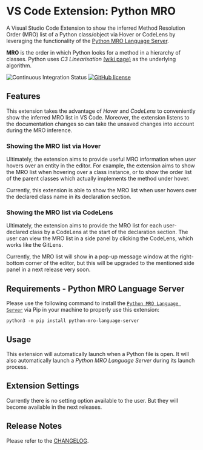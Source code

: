 # VS Code Extension: Python MRO

A Visual Studio Code Extension to show the inferred Method Resolution Order (MRO) list of a Python class/object via Hover or CodeLens by leveraging the functionality of the [Python MRO Language Server](https://github.com/mosckital/python-mro-language-server).

**MRO** is the order in which Python looks for a method in a hierarchy of classes. Python uses *C3 Linearisation* [(wiki page)](https://en.wikipedia.org/wiki/C3_linearization) as the underlying algorithm.

![Continuous Integration Status](https://github.com/mosckital/vscode_python_mro/workflows/Continuous%20Integration/badge.svg)
[![GitHub license](https://img.shields.io/github/license/mosckital/vscode_python_mro.svg)](https://github.com/mosckital/vscode_python_mro/blob/master/LICENSE)

## Features

This extension takes the advantage of *Hover* and *CodeLens* to conveniently show the inferred MRO list in VS Code. Moreover, the extension listens to the documentation changes so can take the unsaved changes into account during the MRO inference.

### Showing the MRO list via Hover

Ultimately, the extension aims to provide useful MRO information when user hovers over an entity in the editor. For example, the extension aims to show the MRO list when hovering over a class instance, or to show the order list of the parent classes which actually implements the method under hover.

Currently, this extension is able to show the MRO list when user hovers over the declared class name in its declaration section.

### Showing the MRO list via CodeLens

Ultimately, the extension aims to provide the MRO list for each user-declared class by a CodeLens at the start of the declaration section. The user can view the MRO list in a side panel by clicking the CodeLens, which works like the GitLens.

Currently, the MRO list will show in a pop-up message window at the right-bottom corner of the editor, but this will be upgraded to the mentioned side panel in a next release very soon.

## Requirements - Python MRO Language Server

Please use the following command to install the [`Python MRO Language Server`](https://github.com/mosckital/python-mro-language-server) via Pip in your machine to properly use this extension:

```shell
python3 -m pip install python-mro-language-server
```

## Usage

This extension will automatically launch when a Python file is open. It will also automatically launch a *Python MRO Language Server* during its launch process.

## Extension Settings

Currently there is no setting option available to the user. But they will become available in the next releases.

## Release Notes

Please refer to the [CHANGELOG](./CHANGELOG.md).